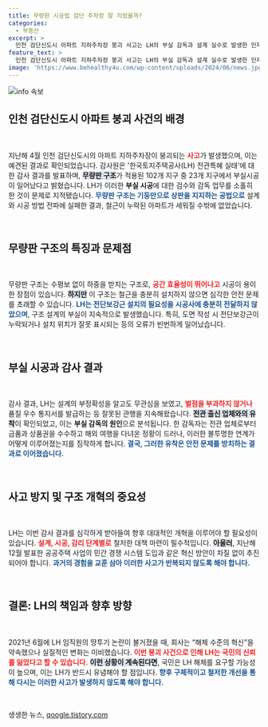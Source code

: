 ```yaml
---
title: 무량판 시공법 검단 주차장 잘 지었을까?
categories:
  - 부동산
excerpt: >
  인천 검단신도시 아파트 지하주차장 붕괴 사고는 LH의 부실 감독과 설계 실수로 발생한 인재로 드러났다. 감사원 발표에 따르면, 구조적 결함과 전관 업체와의 유착이 문제의 핵심이다. LH는 근본 대책 마련에 나서야 한다.
feature_text: >
  인천 검단신도시 아파트 지하주차장 붕괴 사고는 LH의 부실 감독과 설계 실수로 발생한 인재로 드러났다. 감사원 발표에 따르면, 구조적 결함과 전관 업체와의 유착이 문제의 핵심이다. LH는 근본 대책 마련에 나서야 한다.
image: 'https://www.behealthy4u.com/wp-content/uploads/2024/06/news.jpg'
---
```


<p><img src="https://www.behealthy4u.com/wp-content/uploads/2024/06/news.jpg" alt="info 속보" /></p>

<h2 data-ke-size="size26">인천 검단신도시 아파트 붕괴 사건의 배경</h2>

<p data-ke-size="size16">&nbsp;</p>

<p>지난해 4월 인천 검단신도시의 아파트 지하주차장이 붕괴되는 <b><span style="color: #ee2323;">사고</span></b>가 발생했으며, 이는 예견된 결과로 확인되었습니다. 감사원은 '한국토지주택공사(LH) 전관특혜 실태'에 대한 감사 결과를 발표하며, <b><span style="background-color: #21538527;">무량판 구조</span></b>가 적용된 102개 지구 중 23개 지구에서 부실시공이 일어났다고 밝혔습니다. LH가 이러한 <b>부실 시공</b>에 대한 검수와 감독 업무를 소홀히 한 것이 문제로 지적됐습니다. <b><span style="color: #1a5490;">무량판 구조는 기둥만으로 상판을 지지하는 공법으로</span></b> 설계와 시공 방법 전파에 실패한 결과, 철근이 누락된 아파트가 세워질 수밖에 없었습니다. </p>

<p data-ke-size="size16">&nbsp;</p>

<h2 data-ke-size="size26">무량판 구조의 특징과 문제점</h2>

<p data-ke-size="size16">&nbsp;</p>

<p>무량판 구조는 수평보 없이 하중을 받치는 구조로, <b><span style="color: #ee2323;">공간 효율성이 뛰어나고</span></b> 시공이 용이한 장점이 있습니다. <b><span style="background-color: #21538527;">하지만</span></b> 이 구조는 철근을 충분히 설치하지 않으면 심각한 안전 문제를 초래할 수 있습니다. <b><span style="color: #1a5490;">LH는 전단보강근 설치의 필요성을 시공사에 충분히 전달하지 않았으며</span></b>, 구조 설계의 부실이 지속적으로 발생했습니다. 특히, 도면 작성 시 전단보강근이 누락되거나 설치 위치가 잘못 표시되는 등의 오류가 빈번하게 일어났습니다. </p>

<p data-ke-size="size16">&nbsp;</p>

<h2 data-ke-size="size26">부실 시공과 감사 결과</h2>

<p data-ke-size="size16">&nbsp;</p>

<p>감사 결과, LH는 설계의 부정확성을 알고도 무관심을 보였고, <b><span style="color: #ee2323;">벌점을 부과하지 않거나</span></b> 품질 우수 통지서를 발급하는 등 잘못된 관행을 지속해왔습니다. <b><span style="background-color: #21538527;">전관 출신 업체와의 유착</span></b>이 확인되었고, 이는 <b>부실 감독의 원인</b>으로 분석됩니다. 한 감독자는 전관 업체로부터 금품과 상품권을 수수하고 해외 여행을 다녀온 정황이 드러나, 이러한 불투명한 연계가 어떻게 이루어졌는지를 짐작하게 합니다. <b><span style="color: #1a5490;">결국, 그러한 유착은 안전 문제를 방치하는 결과로 이어졌습니다.</span></b></p>

<p data-ke-size="size16">&nbsp;</p>

<h2 data-ke-size="size26">사고 방지 및 구조 개혁의 중요성</h2>

<p data-ke-size="size16">&nbsp;</p>

<p>LH는 이번 감사 결과를 심각하게 받아들여 향후 대대적인 개혁을 이루어야 할 필요성이 있습니다. <b><span style="color: #ee2323;">설계, 시공, 감리 단계별로</span></b> 철저한 대책 마련이 필수적입니다. <b><span style="background-color: #21538527;">아울러</span></b>, 지난해 12월 발표한 공공주택 사업의 민간 경쟁 시스템 도입과 같은 혁신 방안이 차질 없이 추진되어야 합니다. <b><span style="color: #1a5490;">과거의 경험을 교훈 삼아 이러한 사고가 반복되지 않도록 해야 합니다.</span></b></p>

<p data-ke-size="size16">&nbsp;</p>

<h2 data-ke-size="size26">결론: LH의 책임과 향후 방향</h2>

<p data-ke-size="size16">&nbsp;</p>

<p>2021년 6월에 LH 임직원의 땅투기 논란이 불거졌을 때, 회사는 “해체 수준의 혁신”을 약속했으나 실질적인 변화는 미비했습니다. <b><span style="color: #ee2323;">이번 붕괴 사건으로 인해 LH는 국민의 신뢰를 잃었다고 할 수 있습니다.</span></b> <b><span style="background-color: #21538527;">이런 상황이 계속된다면</span></b>, 국민은 LH 해체를 요구할 가능성이 높으며, 이는 LH가 반드시 유념해야 할 점입니다. <b><span style="color: #1a5490;">향후 구체적이고 철저한 개선을 통해 다시는 이러한 사고가 발생하지 않도록 해야 합니다.</span></b></p>

<p data-ke-size="size16">&nbsp;</p>
생생한 뉴스, <a href="https://qoogle.tistory.com" rel="dofollow">qoogle.tistory.com</a>


